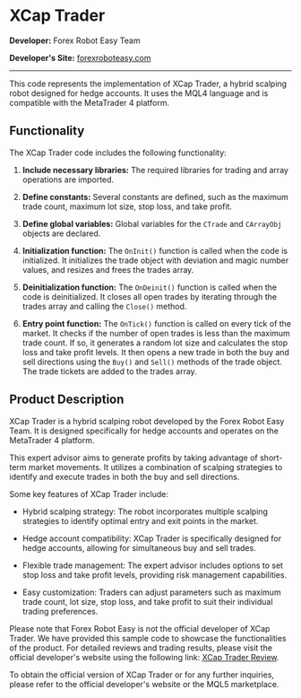 # XCap Trader

**Developer:** Forex Robot Easy Team

**Developer's Site:** [forexroboteasy.com](https://forexroboteasy.com/)

---

This code represents the implementation of XCap Trader, a hybrid scalping robot designed for hedge accounts. It uses the MQL4 language and is compatible with the MetaTrader 4 platform.

## Functionality

The XCap Trader code includes the following functionality:

1. **Include necessary libraries:** The required libraries for trading and array operations are imported.

2. **Define constants:** Several constants are defined, such as the maximum trade count, maximum lot size, stop loss, and take profit.

3. **Define global variables:** Global variables for the `CTrade` and `CArrayObj` objects are declared.

4. **Initialization function:** The `OnInit()` function is called when the code is initialized. It initializes the trade object with deviation and magic number values, and resizes and frees the trades array.

5. **Deinitialization function:** The `OnDeinit()` function is called when the code is deinitialized. It closes all open trades by iterating through the trades array and calling the `Close()` method.

6. **Entry point function:** The `OnTick()` function is called on every tick of the market. It checks if the number of open trades is less than the maximum trade count. If so, it generates a random lot size and calculates the stop loss and take profit levels. It then opens a new trade in both the buy and sell directions using the `Buy()` and `Sell()` methods of the trade object. The trade tickets are added to the trades array.

## Product Description

XCap Trader is a hybrid scalping robot developed by the Forex Robot Easy Team. It is designed specifically for hedge accounts and operates on the MetaTrader 4 platform.

This expert advisor aims to generate profits by taking advantage of short-term market movements. It utilizes a combination of scalping strategies to identify and execute trades in both the buy and sell directions.

Some key features of XCap Trader include:

- Hybrid scalping strategy: The robot incorporates multiple scalping strategies to identify optimal entry and exit points in the market.

- Hedge account compatibility: XCap Trader is specifically designed for hedge accounts, allowing for simultaneous buy and sell trades.

- Flexible trade management: The expert advisor includes options to set stop loss and take profit levels, providing risk management capabilities.

- Easy customization: Traders can adjust parameters such as maximum trade count, lot size, stop loss, and take profit to suit their individual trading preferences.

Please note that Forex Robot Easy is not the official developer of XCap Trader. We have provided this sample code to showcase the functionalities of the product. For detailed reviews and trading results, please visit the official developer's website using the following link: [XCap Trader Review](https://forexroboteasy.com/forex-robot-review/xcap-trader-review-hybrid-scalping-robot-for-hedge-accounts/).

To obtain the official version of XCap Trader or for any further inquiries, please refer to the official developer's website or the MQL5 marketplace.
